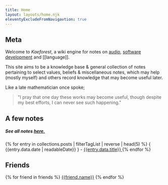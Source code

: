 ```yaml
---
title: Home
layout: layouts/home.njk
eleventyExcludeFromNavigavtion: true
---
```


## Meta

Welcome to *Kaeforest*, a wiki engine for notes on [audio](/audio), [software development](/notes/dev/) and [[language]].

This site aims to be a knowledge base & general collection of notes pertaining to select values, beliefs & miscellaneous notes, which may help (mostly myself) and others record knowledge that may become useful later.

Like a late mathematician once spoke;

> "I pray that one day these works may become useful, though despite my best efforts, I can never see such happening."

## A few notes

##### See all notes [here.](/tags/)

{% for entry in collections.posts | filterTagList | reverse | head(5) %}
  { {{entry.data.date | readableDate}} } - <a href={{entry.url}}> {{entry.data.title}} </a>
{% endfor %}

## Friends

{% for friend in friends %}
  <a href={{friend.url}}>{{friend.name}}</a>
{% endfor %}
